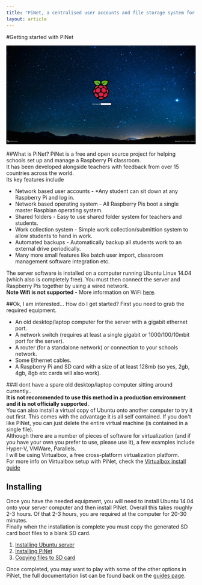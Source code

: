 ```yaml
---
title: "PiNet, a centralised user accounts and file storage system for a Raspberry Pi classroom."
layout: article
---
```


#Getting started with PiNet

![](/assets/images/raspi-login.jpeg)

##What is PiNet?
PiNet is a free and open source project for helping schools set up and manage a Raspberry Pi classroom.   
It has been developed alongside teachers with feedback from over 15 countries across the world.   
Its key features include   
- Network based user accounts - *Any student can sit down at any Raspberry Pi and log in.   
- Network based operating system - All Raspberry Pis boot a single master Raspbian operating system.   
- Shared folders - Easy to use shared folder system for teachers and students.    
- Work collection system - Simple work collection/submittion system to allow students to hand in work.   
- Automated backups - Automatically backup all students work to an external drive periodically.   
- Many more small features like batch user import, classroom management software integration etc.     

The server software is installed on a computer running Ubuntu Linux 14.04 (which also is completely free). You must then connect the server and Raspberry Pis together by using a wired network.   
**Note Wifi is not supported** - More information on WiFi [here](../faq.html).   
   
##Ok, I am interested... How do I get started?
First you need to grab the required equipment.   
- An old desktop/laptop computer for the server with a gigabit ethernet port.   
- A network switch (requires at least a single gigabit or 1000/100/10mbit port for the server).   
- A router (for a standalone network) or connection to your schools network.   
- Some Ethernet cables.    
- A Raspberry Pi and SD card with a size of at least 128mb (so yes, 2gb, 4gb, 8gb etc cards will also work).   

###I dont have a spare old desktop/laptop computer sitting around currently..    
**It is not recommended to use this method in a production environment and it is not officially supported.**   
You can also install a virtual copy of Ubuntu onto another computer to try it out first. This comes with the advantage it is all self contained. If you don't like PiNet, you can just delete the entire
virtual machine (is contained in a single file).    
Although there are a number of pieces of software for virtualization (and if you have your own you prefer to use, please use it), a few examples include Hyper-V, VMWare, Parallels.    
I will be using Virtualbox, a free cross-platform virtualization platform.   
For more info on Virtualbox setup with PiNet, check the [Virtualbox install guide](virtualbox.html)

Installing
-----------

Once you have the needed equipment, you will need to install Ubuntu 14.04 onto your server computer and then install PiNet.
Overall this takes roughly 2-3 hours. Of that 2-3 hours, you are required at the computer for 20-30 minutes.   
Finally when the installation is complete you must copy the generated SD card boot files to a blank SD card.

1. [Installing Ubuntu server](installing-ubuntu.html)
1. [Installing PiNet](installing-PiNet.html)
1. [Copying files to SD card](sd-card-copy.html)

Once completed, you may want to play with some of the other options in PiNet, the full documentation list can be found back on the [guides page](../guides.html).
